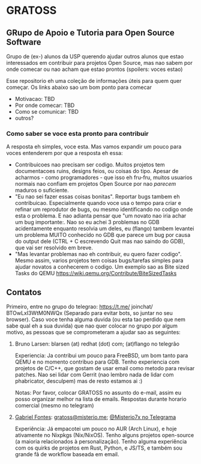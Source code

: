 # GRATOSS
## GRupo de Apoio e Tutoria para Open Source Software

Grupo de (ex-) alunos da USP querendo ajudar outros alunos que estao interessados em contribuir para projetos Open Source, mas nao sabem por onde comecar ou nao acham que estao prontos (spoilers: voces estao)


Esse repositorio  eh uma coleção de informações úteis para quem quer começar. Os links abaixo sao um bom ponto para comecar

* Motivacao: TBD
* Por onde comecar: TBD
* Como se comunicar: TBD
* outros?

### Como saber se voce esta pronto para contribuir

A resposta eh simples, voce esta. Mas vamos expandir um pouco para voces entenderem por que a resposta eh essa:

* Contribuicoes nao precisam ser codigo. Muitos projetos tem documentacoes ruins, designs feios, ou coisas do tipo. Apesar de acharmos - como programadores - que isso eh fru-fru, muitos usuarios normais nao confiam em projetos Open Source por nao _parecem_ maduros o suficiente.
* "Eu nao sei fazer essas coisas bonitas". Reportar bugs tambem eh contribuicao. Especialmente quando voce usa o tempo para criar e refinar um reprodutor de bugs, ou mesmo identificando no codigo onde esta o problema. E nao adianta pensar que "um novato nao iria achar um bug importante:. Nao so eu achei 3 problemas no GDB acidentamente enquanto resolvia um deles, eu (flango) tambem levantei um problema MUITO conhecido no GDB que parece um bug por causa do output dele (CTRL + C escrevendo Quit mas nao saindo do GDB), que vai ser resolvido em breve.
* "Mas levantar problemas nao eh contribuir, eu quero fazer codigo". Mesmo assim, varios projetos tem coisas bugs/tarefas simples para ajudar novatos a conhecerem o codigo. Um exemplo sao as Bite sized Tasks do QEMU https://wiki.qemu.org/Contribute/BiteSizedTasks

## Contatos

Primeiro, entre no grupo do telegrao: https://t.me/ joinchat/ BTOwLxI3WtM0NWQx (Separado para evitar bots, so juntar no seu browser).
Caso voce tenha alguma duvida (ou esta tao perdido que nem sabe qual eh a sua duvida) que nao quer colocar no grupo por algum motivo, as pessoas que se comprometeram a ajudar sao as seguintes:

1. Bruno Larsen: blarsen (at) redhat (dot) com; (at)flango no telegrão

    Experiencia: Ja contribui um pouco para FreeBSD, um bom tanto para QEMU e no momento contribuo para GDB. Tenho experiencia com projetos de C/C++, que gostam de usar email como metodo para revisar patches. Nao sei lidar com Gerrit (nao lembro nada de lidar com phabricator, desculpem) mas de resto estamos ai :)

    Notas: Por favor, colocar GRATOSS no assunto do e-mail, assim eu posso organizar melhor na lista de emails. Respostas durante horario comercial (mesmo no telegram)

2. [Gabriel Fontes](https://misterio.me): gratoss@misterio.me; [@Misterio7x no Telegrama](https://t.me/misterio7x)

    Experiência: Já empacotei um pouco no AUR (Arch Linux), e hoje ativamente no Nixpkgs (Nix/NixOS). Tenho alguns projetos open-source (a maioria relacionados à personalização). Tenho alguma experiência com os quirks de projetos em Rust, Python, e JS/TS, e também sou grande fã de workflow baseada em email.
